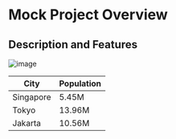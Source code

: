 # Mock Project Overview 
## Description and Features 

![image](https://media.gettyimages.com/id/1996712686/photo/donetsk-oblast-ukraine-ukrainian-soldiers-in-a-tank-in-the-direction-of-bakhmut-where-clashes.jpg?s=612x612&w=0&k=20&c=rAJaDHk2xTb6VYmADOWDYrmyjbxT5tw5Q-OvLkMNJpQ=)



| City | Population |
|------|------------|
|Singapore|5.45M|
|Tokyo|13.96M|
|Jakarta|10.56M|
